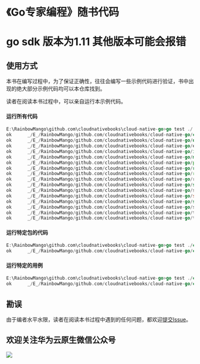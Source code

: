 # 《Go专家编程》随书代码

# go sdk 版本为1.11 其他版本可能会报错

## 使用方式
本书在编写过程中，为了保证正确性，往往会编写一些示例代码进行验证，书中出现的绝大部分示例代码均可以本仓库找到。

读者在阅读本书过程中，可以亲自运行本示例代码。

#### 运行所有代码
```go
E:\RainbowMango\github.com\cloudnativebooks\cloud-native-go>go test ./...
ok      _/E_/RainbowMango/github.com/cloudnativebooks/cloud-native-go/chan      0.137s
ok      _/E_/RainbowMango/github.com/cloudnativebooks/cloud-native-go/defer     0.122s
ok      _/E_/RainbowMango/github.com/cloudnativebooks/cloud-native-go/errors    0.145s
ok      _/E_/RainbowMango/github.com/cloudnativebooks/cloud-native-go/iota      0.161s
ok      _/E_/RainbowMango/github.com/cloudnativebooks/cloud-native-go/map       0.231s
ok      _/E_/RainbowMango/github.com/cloudnativebooks/cloud-native-go/panic     0.168s
ok      _/E_/RainbowMango/github.com/cloudnativebooks/cloud-native-go/range     0.152s
ok      _/E_/RainbowMango/github.com/cloudnativebooks/cloud-native-go/recover   0.203s
ok      _/E_/RainbowMango/github.com/cloudnativebooks/cloud-native-go/reflection        0.237s
ok      _/E_/RainbowMango/github.com/cloudnativebooks/cloud-native-go/select    0.273s
ok      _/E_/RainbowMango/github.com/cloudnativebooks/cloud-native-go/slice     0.297s
ok      _/E_/RainbowMango/github.com/cloudnativebooks/cloud-native-go/string    0.146s
ok      _/E_/RainbowMango/github.com/cloudnativebooks/cloud-native-go/struct    0.122s
ok      _/E_/RainbowMango/github.com/cloudnativebooks/cloud-native-go/sugar     0.113s
ok      _/E_/RainbowMango/github.com/cloudnativebooks/cloud-native-go/trap/loop 0.085s
ok      _/E_/RainbowMango/github.com/cloudnativebooks/cloud-native-go/trap/loop2        1.067s
```

#### 运行特定包的代码
```go
E:\RainbowMango\github.com\cloudnativebooks\cloud-native-go>go test ./chan/...
ok      _/E_/RainbowMango/github.com/cloudnativebooks/cloud-native-go/chan      0.067s
```

#### 运行特定的用例
```go
E:\RainbowMango\github.com\cloudnativebooks\cloud-native-go>go test ./chan/... -run=ExampleWorker
ok      _/E_/RainbowMango/github.com/cloudnativebooks/cloud-native-go/chan      0.070s
```

## 勘误
由于编者水平水限，读者在阅读本书过程中遇到的任何问题，都欢迎[提交Issue](https://github.com/cloudnativebooks/cloud-native-go/issues)。


## 欢迎关注华为云原生微信公众号
![](./qrcode.png)
